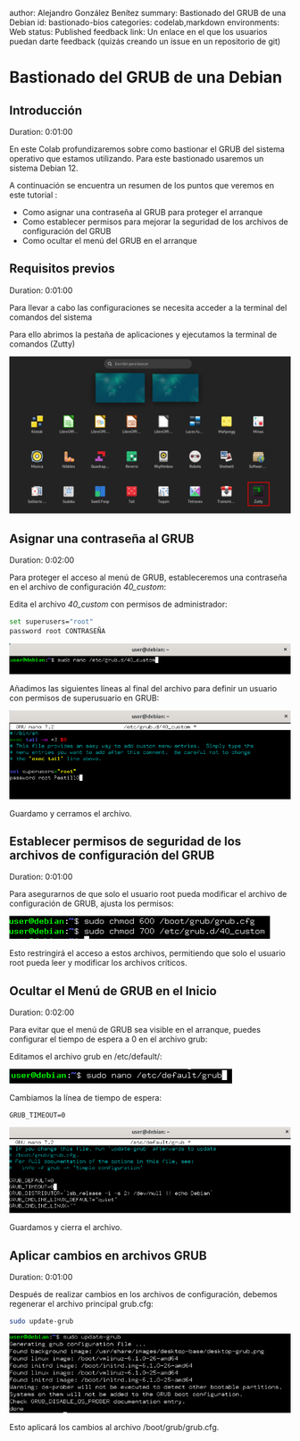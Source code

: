 author: Alejandro González Benítez
summary: Bastionado del GRUB de una Debian
id: bastionado-bios
categories: codelab,markdown
environments: Web
status: Published
feedback link: Un enlace en el que los usuarios puedan darte feedback (quizás creando un issue en un repositorio de git)

# Bastionado del GRUB de una Debian

## Introducción
Duration: 0:01:00

En este Colab profundizaremos sobre como bastionar el GRUB del sistema operativo que estamos utilizando. Para este bastionado usaremos un sistema Debian 12.

A continuación se encuentra un resumen de los puntos que veremos en este tutorial :

- Como asignar una contraseña al GRUB para proteger el arranque
- Como establecer permisos para mejorar la seguridad de los archivos de configuración del GRUB
- Como ocultar el menú del GRUB en el arranque

## Requisitos previos
Duration: 0:01:00

Para llevar a cabo las configuraciones se necesita acceder a la terminal del comandos del sistema

Para ello abrimos la pestaña de aplicaciones y ejecutamos la terminal de comandos (Zutty)

![](./images/menu_principal.png)

## Asignar una contraseña al GRUB
Duration: 0:02:00

Para proteger el acceso al menú de GRUB, estableceremos una contraseña en el archivo de configuración *40_custom*:

Edita el archivo *40_custom* con permisos de administrador:

````bash
set superusers="root"
password root CONTRASEÑA
````

![](./images/abrir_40_custom.png)


Añadimos las siguientes líneas al final del archivo para definir un usuario con permisos de superusuario en GRUB:

![](./images/modificar_40_custom.png)

Guardamo y cerramos el archivo.

## Establecer permisos de seguridad de los archivos de configuración del GRUB
Duration: 0:01:00

Para asegurarnos de que solo el usuario root pueda modificar el archivo de configuración de GRUB, ajusta los permisos:

![](./images/establecer-permisos-archivos-grub.png)

Esto restringirá el acceso a estos archivos, permitiendo que solo el usuario root pueda leer y modificar los archivos críticos.

## Ocultar el Menú de GRUB en el Inicio
Duration: 0:02:00

Para evitar que el menú de GRUB sea visible en el arranque, puedes configurar el tiempo de espera a 0 en el archivo grub:

Editamos el archivo grub en /etc/default/:

![](./images/abrir_default_grub.png)

Cambiamos la línea de tiempo de espera:

````plaintext
GRUB_TIMEOUT=0
````

![](./images/modificar_grub_timeout.png)

Guardamos y cierra el archivo.

## Aplicar cambios en archivos GRUB
Duration: 0:01:00

Después de realizar cambios en los archivos de configuración, debemos regenerar el archivo principal grub.cfg:

````bash
sudo update-grub
````

![](./images/update_grub.png)

Esto aplicará los cambios al archivo /boot/grub/grub.cfg.